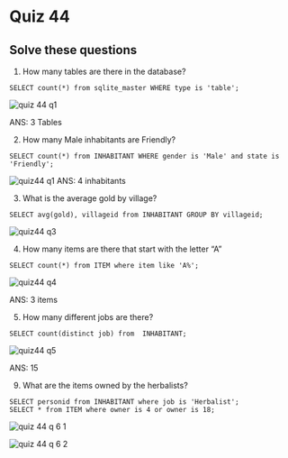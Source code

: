 # Quiz 44
## Solve these questions
1. How many tables are there in the database?
```
SELECT count(*) from sqlite_master WHERE type is 'table';
```
![quiz 44 q1](https://user-images.githubusercontent.com/112055062/225382589-c3c5776b-898b-4398-9168-a62103057489.png)

ANS: 3 Tables

2. How many Male inhabitants are Friendly?
```
SELECT count(*) from INHABITANT WHERE gender is 'Male' and state is 'Friendly';
```
![quiz44 q1](https://user-images.githubusercontent.com/112055062/225381981-e42058c9-af4b-4242-a26a-a9312a3a57d0.png)
ANS: 4 inhabitants

3. What is the average gold by village?

```
SELECT avg(gold), villageid from INHABITANT GROUP BY villageid;
```

![quiz44 q3](https://user-images.githubusercontent.com/112055062/225384245-8232b3dc-9afb-49da-bf8c-f325324ee76b.png)

4. How many items are there that start with the letter “A”

```
SELECT count(*) from ITEM where item like 'A%';
```

![quiz44 q4](https://user-images.githubusercontent.com/112055062/225385113-c6420f3a-fb79-475a-bed3-01824fd7859c.png)

ANS: 3 items

5. How many different jobs are there? 
```
SELECT count(distinct job) from  INHABITANT;
```
![quiz44 q5](https://user-images.githubusercontent.com/112055062/225385953-efe43b16-3444-48c8-b3e9-a088dce7bb0a.png)
 
 ANS: 15
 
9. What are the items owned by the herbalists?

```
SELECT personid from INHABITANT where job is 'Herbalist';
SELECT * from ITEM where owner is 4 or owner is 18;
```

![quiz 44 q 6 1](https://user-images.githubusercontent.com/112055062/225396708-0c0b34ba-ff41-4cd2-a52d-bd78add6fb62.png)

![quiz 44 q 6 2](https://user-images.githubusercontent.com/112055062/225396784-9261049e-ce72-4a93-ae58-1cc8f5c6103d.png)
